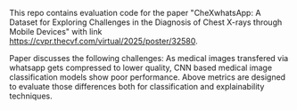 This repo contains evaluation code for the paper "CheXwhatsApp: A Dataset for Exploring Challenges in the Diagnosis of Chest X-rays
through Mobile Devices" with link https://cvpr.thecvf.com/virtual/2025/poster/32580. 

Paper discusses the following challenges: 
As medical images transfered via whatsapp gets compressed to lower quality, CNN based medical image classification models show poor performance. Above metrics are designed to evaluate those differences both for classification and explainability techniques.

